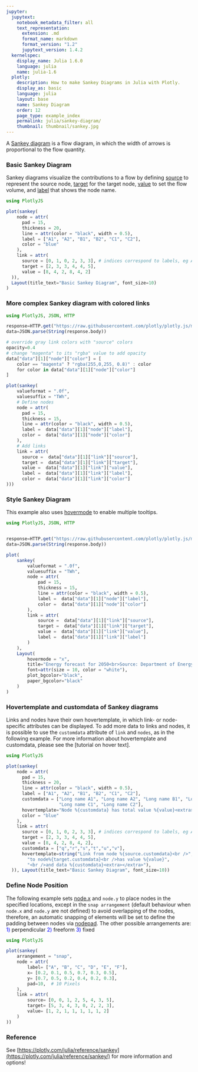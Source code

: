 ```yaml
---
jupyter:
  jupytext:
    notebook_metadata_filter: all
    text_representation:
      extension: .md
      format_name: markdown
      format_version: "1.2"
      jupytext_version: 1.4.2
  kernelspec:
    display_name: Julia 1.6.0
    language: julia
    name: julia-1.6
  plotly:
    description: How to make Sankey Diagrams in Julia with Plotly.
    display_as: basic
    language: julia
    layout: base
    name: Sankey Diagram
    order: 12
    page_type: example_index
    permalink: julia/sankey-diagram/
    thumbnail: thumbnail/sankey.jpg
---
```


A [Sankey diagram](https://en.wikipedia.org/wiki/Sankey_diagram) is a flow diagram, in which the width of arrows is proportional to the flow quantity.

### Basic Sankey Diagram

Sankey diagrams visualize the contributions to a flow by defining [source](https://plotly.com/julia/reference/sankey/#sankey-link-source) to represent the source node, [target](https://plotly.com/julia/reference/sankey/#sankey-link-target) for the target node, [value](https://plotly.com/julia/reference/sankey/#sankey-link-value) to set the flow volume, and [label](https://plotly.com/julia/reference/sankey/#sankey-node-label) that shows the node name.

```julia
using PlotlyJS

plot(sankey(
    node = attr(
      pad = 15,
      thickness = 20,
      line = attr(color = "black", width = 0.5),
      label = ["A1", "A2", "B1", "B2", "C1", "C2"],
      color = "blue"
    ),
    link = attr(
      source = [0, 1, 0, 2, 3, 3], # indices correspond to labels, eg A1, A2, A1, B1, ...
      target = [2, 3, 3, 4, 4, 5],
      value = [8, 4, 2, 8, 4, 2]
  )),
  Layout(title_text="Basic Sankey Diagram", font_size=10)
)

```

### More complex Sankey diagram with colored links

```julia
using PlotlyJS, JSON, HTTP

response=HTTP.get("https://raw.githubusercontent.com/plotly/plotly.js/master/test/image/mocks/sankey_energy.json")
data=JSON.parse(String(response.body))

# override gray link colors with "source" colors
opacity=0.4
# change "magenta" to its "rgba" value to add opacity
data["data"][1]["node"]["color"] = [
    color == "magenta" ? "rgba(255,0,255, 0.8)" : color
    for color in data["data"][1]["node"]["color"]
]

plot(sankey(
    valueformat = ".0f",
    valuesuffix = "TWh",
    # Define nodes
    node = attr(
      pad = 15,
      thickness = 15,
      line = attr(color = "black", width = 0.5),
      label =  data["data"][1]["node"]["label"],
      color =  data["data"][1]["node"]["color"]
    ),
    # Add links
    link = attr(
      source =  data["data"][1]["link"]["source"],
      target =  data["data"][1]["link"]["target"],
      value =  data["data"][1]["link"]["value"],
      label =  data["data"][1]["link"]["label"],
      color =  data["data"][1]["link"]["color"]
)))
```

### Style Sankey Diagram

This example also uses [hovermode](https://plotly.com/julia/reference/layout/#layout-hovermode) to enable multiple tooltips.

```julia
using PlotlyJS, JSON, HTTP


response=HTTP.get("https://raw.githubusercontent.com/plotly/plotly.js/master/test/image/mocks/sankey_energy.json")
data=JSON.parse(String(response.body))

plot(
    sankey(
        valueformat = ".0f",
        valuesuffix = "TWh",
        node = attr(
            pad = 15,
            thickness = 15,
            line = attr(color = "black", width = 0.5),
            label =  data["data"][1]["node"]["label"],
            color =  data["data"][1]["node"]["color"]
        ),
        link = attr(
            source =  data["data"][1]["link"]["source"],
            target =  data["data"][1]["link"]["target"],
            value =  data["data"][1]["link"]["value"],
            label =  data["data"][1]["link"]["label"]
        )
    ),
    Layout(
        hovermode = "x",
        title="Energy forecast for 2050<br>Source: Department of Energy & Climate Change, Tom Counsell via <a href='https://bost.ocks.org/mike/sankey/'>Mike Bostock</a>",
        font=attr(size = 10, color = "white"),
        plot_bgcolor="black",
        paper_bgcolor="black"
    )
)

```

### Hovertemplate and customdata of Sankey diagrams

Links and nodes have their own hovertemplate, in which link- or node-specific attributes can be displayed. To add more data to links and nodes, it is possible to use the `customdata` attribute of `link` and `nodes`, as in the following example. For more information about hovertemplate and customdata, please see the [tutorial on hover text].

```julia
using PlotlyJS

plot(sankey(
    node = attr(
      pad = 15,
      thickness = 20,
      line = attr(color = "black", width = 0.5),
      label = ["A1", "A2", "B1", "B2", "C1", "C2"],
      customdata = ["Long name A1", "Long name A2", "Long name B1", "Long name B2",
                    "Long name C1", "Long name C2"],
      hovertemplate="Node %{customdata} has total value %{value}<extra></extra>",
      color = "blue"
    ),
    link = attr(
      source = [0, 1, 0, 2, 3, 3], # indices correspond to labels, eg A1, A2, A2, B1, ...
      target = [2, 3, 3, 4, 4, 5],
      value = [8, 4, 2, 8, 4, 2],
      customdata = ["q","r","s","t","u","v"],
      hovertemplate=string("Link from node %{source.customdata}<br />",
        "to node%{target.customdata}<br />has value %{value}",
        "<br />and data %{customdata}<extra></extra>"),
  )), Layout(title_text="Basic Sankey Diagram", font_size=10))
```

### Define Node Position

The following example sets [node.x](https://plotly.com/julia/reference/sankey/#sankey-node-x) and `node.y` to place nodes in the specified locations, except in the `snap arrangement` (default behaviour when `node.x` and `node.y` are not defined) to avoid overlapping of the nodes, therefore, an automatic snapping of elements will be set to define the padding between nodes via [nodepad](https://plotly.com/julia/reference/sankey/#sankey-node-pad). The other possible arrangements are:<font color='blue'> 1)</font> perpendicular <font color='blue'>2)</font> freeform <font color='blue'>3)</font> fixed

```julia
using PlotlyJS

plot(sankey(
    arrangement = "snap",
    node = attr(
        label= ["A", "B", "C", "D", "E", "F"],
        x= [0.2, 0.1, 0.5, 0.7, 0.3, 0.5],
        y= [0.7, 0.5, 0.2, 0.4, 0.2, 0.3],
        pad=10,  # 10 Pixels
    ),
    link = attr(
        source= [0, 0, 1, 2, 5, 4, 3, 5],
        target= [5, 3, 4, 3, 0, 2, 2, 3],
        value= [1, 2, 1, 1, 1, 1, 1, 2]
    )
))

```

### Reference

See [https://plotly.com/julia/reference/sankey](https://plotly.com/julia/reference/sankey/) for more information and options!
